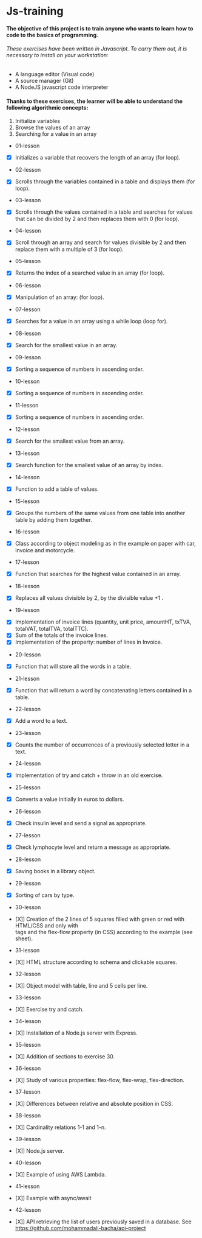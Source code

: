 # Js-training

#### The objective of this project is to train anyone who wants to learn how to code to the basics of programming.

###### These exercises have been written in Javascript. To carry them out, it is necessary to install on your workstation:

- A language editor (Visual code)
- A source manager (Git)
- A NodeJS javascript code interpreter

#### Thanks to these exercises, the learner will be able to understand the following algorithmic concepts:

1. Initialize variables
2. Browse the values of an array
3. Searching for a value in an array


* 01-lesson

- [x] Initializes a variable that recovers the length of an array (for loop).

* 02-lesson

- [x] Scrolls through the variables contained in a table and displays them (for loop).

* 03-lesson

- [x] Scrolls through the values contained in a table and searches for values that can be divided by 2 and then replaces them with 0 (for loop).

* 04-lesson
- [x] Scroll through an array and search for values divisible by 2 and then replace them with a multiple of 3 (for loop).

* 05-lesson
- [x] Returns the index of a searched value in an array (for loop).

* 06-lesson 
- [x] Manipulation of an array: (for loop).

* 07-lesson
- [x] Searches for a value in an array using a while loop (loop for).

* 08-lesson
- [x] Search for the smallest value in an array.

* 09-lesson
- [x] Sorting a sequence of numbers in ascending order.

* 10-lesson
- [x] Sorting a sequence of numbers in ascending order.

* 11-lesson
- [x] Sorting a sequence of numbers in ascending order.

* 12-lesson
- [x] Search for the smallest value from an array.

* 13-lesson
- [x] Search function for the smallest value of an array by index.

* 14-lesson
- [x] Function to add a table of values.

* 15-lesson
- [x] Groups the numbers of the same values from one table into another table by adding them together.

* 16-lesson
- [x] Class according to object modeling as in the example on paper with car, invoice and motorcycle.

* 17-lesson
- [x] Function that searches for the highest value contained in an array.

* 18-lesson
- [x] Replaces all values divisible by 2, by the divisible value +1 .

* 19-lesson
- [x] Implementation of invoice lines (quantity, unit price, amountHT, txTVA, totalVAT, totalTVA, totalTTC).
- [x] Sum of the totals of the invoice lines.
- [x] Implementation of the property: number of lines in Invoice.

* 20-lesson
- [x] Function that will store all the words in a table.

* 21-lesson
- [x] Function that will return a word by concatenating letters contained in a table.

* 22-lesson
- [x] Add a word to a text.

* 23-lesson
- [x] Counts the number of occurrences of a previously selected letter in a text.

* 24-lesson
- [x] Implementation of try and catch + throw in an old exercise.

* 25-lesson
- [x] Converts a value initially in euros to dollars.

* 26-lesson
- [x] Check insulin level and send a signal as appropriate.

* 27-lesson
- [x] Check lymphocyte level and return a message as appropriate.

* 28-lesson
- [x] Saving books in a library object.

* 29-lesson
- [x] Sorting of cars by type.

* 30-lesson
- [X]] Creation of the 2 lines of 5 squares filled with green or red with HTML/CSS and only with <div> tags and the flex-flow property (in CSS) according to the example (see sheet).

* 31-lesson
- [X]] HTML structure according to schema and clickable squares.

* 32-lesson
- [X]] Object model with table, line and 5 cells per line.

* 33-lesson
- [X]] Exercise try and catch.

* 34-lesson
- [X]] Installation of a Node.js server with Express.

* 35-lesson
- [X]] Addition of sections to exercise 30.

* 36-lesson
- [X]] Study of various properties: flex-flow, flex-wrap, flex-direction.

* 37-lesson
- [X]] Differences between relative and absolute position in CSS.

* 38-lesson
- [X]] Cardinality relations 1-1 and 1-n.

* 39-lesson
- [X]] Node.js server.

* 40-lesson
- [X]] Example of using AWS Lambda.

* 41-lesson
- [X]] Example with async/await

* 42-lesson
- [X]] API retrieving the list of users previously saved in a database.
See https://github.com/mohammadali-bacha/api-project 


<!-- * 43-lesson
- [ ] Exemples de promises -->



